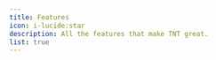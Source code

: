 ```yaml
---
title: Features
icon: i-lucide:star
description: All the features that make TNT great.
list: true
---
```

